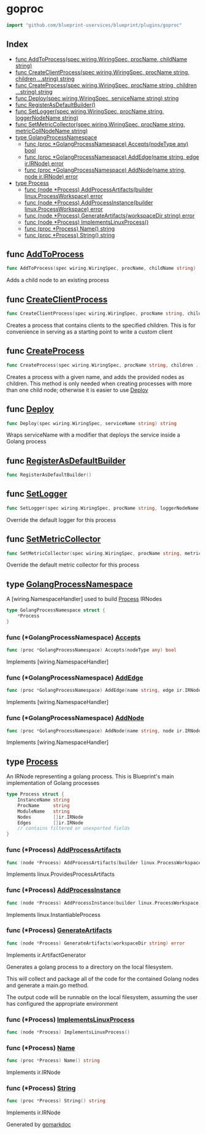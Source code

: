 <!-- Code generated by gomarkdoc. DO NOT EDIT -->

# goproc

```go
import "github.com/blueprint-uservices/blueprint/plugins/goproc"
```

## Index

- [func AddToProcess\(spec wiring.WiringSpec, procName, childName string\)](<#AddToProcess>)
- [func CreateClientProcess\(spec wiring.WiringSpec, procName string, children ...string\) string](<#CreateClientProcess>)
- [func CreateProcess\(spec wiring.WiringSpec, procName string, children ...string\) string](<#CreateProcess>)
- [func Deploy\(spec wiring.WiringSpec, serviceName string\) string](<#Deploy>)
- [func RegisterAsDefaultBuilder\(\)](<#RegisterAsDefaultBuilder>)
- [func SetLogger\(spec wiring.WiringSpec, procName string, loggerNodeName string\)](<#SetLogger>)
- [func SetMetricCollector\(spec wiring.WiringSpec, procName string, metricCollNodeName string\)](<#SetMetricCollector>)
- [type GolangProcessNamespace](<#GolangProcessNamespace>)
  - [func \(proc \*GolangProcessNamespace\) Accepts\(nodeType any\) bool](<#GolangProcessNamespace.Accepts>)
  - [func \(proc \*GolangProcessNamespace\) AddEdge\(name string, edge ir.IRNode\) error](<#GolangProcessNamespace.AddEdge>)
  - [func \(proc \*GolangProcessNamespace\) AddNode\(name string, node ir.IRNode\) error](<#GolangProcessNamespace.AddNode>)
- [type Process](<#Process>)
  - [func \(node \*Process\) AddProcessArtifacts\(builder linux.ProcessWorkspace\) error](<#Process.AddProcessArtifacts>)
  - [func \(node \*Process\) AddProcessInstance\(builder linux.ProcessWorkspace\) error](<#Process.AddProcessInstance>)
  - [func \(node \*Process\) GenerateArtifacts\(workspaceDir string\) error](<#Process.GenerateArtifacts>)
  - [func \(node \*Process\) ImplementsLinuxProcess\(\)](<#Process.ImplementsLinuxProcess>)
  - [func \(proc \*Process\) Name\(\) string](<#Process.Name>)
  - [func \(proc \*Process\) String\(\) string](<#Process.String>)


<a name="AddToProcess"></a>
## func [AddToProcess](<https://github.com/blueprint-uservices/blueprint/blob/main/plugins/goproc/wiring.go#L11>)

```go
func AddToProcess(spec wiring.WiringSpec, procName, childName string)
```

Adds a child node to an existing process

<a name="CreateClientProcess"></a>
## func [CreateClientProcess](<https://github.com/blueprint-uservices/blueprint/blob/main/plugins/goproc/wiring.go#L73>)

```go
func CreateClientProcess(spec wiring.WiringSpec, procName string, children ...string) string
```

Creates a process that contains clients to the specified children. This is for convenience in serving as a starting point to write a custom client

<a name="CreateProcess"></a>
## func [CreateProcess](<https://github.com/blueprint-uservices/blueprint/blob/main/plugins/goproc/wiring.go#L25>)

```go
func CreateProcess(spec wiring.WiringSpec, procName string, children ...string) string
```

Creates a process with a given name, and adds the provided nodes as children. This method is only needed when creating processes with more than one child node; otherwise it is easier to use [Deploy](<#Deploy>)

<a name="Deploy"></a>
## func [Deploy](<https://github.com/blueprint-uservices/blueprint/blob/main/plugins/goproc/wiring.go#L16>)

```go
func Deploy(spec wiring.WiringSpec, serviceName string) string
```

Wraps serviceName with a modifier that deploys the service inside a Golang process

<a name="RegisterAsDefaultBuilder"></a>
## func [RegisterAsDefaultBuilder](<https://github.com/blueprint-uservices/blueprint/blob/main/plugins/goproc/defaults.go#L9>)

```go
func RegisterAsDefaultBuilder()
```



<a name="SetLogger"></a>
## func [SetLogger](<https://github.com/blueprint-uservices/blueprint/blob/main/plugins/goproc/wiring.go#L98>)

```go
func SetLogger(spec wiring.WiringSpec, procName string, loggerNodeName string)
```

Override the default logger for this process

<a name="SetMetricCollector"></a>
## func [SetMetricCollector](<https://github.com/blueprint-uservices/blueprint/blob/main/plugins/goproc/wiring.go#L93>)

```go
func SetMetricCollector(spec wiring.WiringSpec, procName string, metricCollNodeName string)
```

Override the default metric collector for this process

<a name="GolangProcessNamespace"></a>
## type [GolangProcessNamespace](<https://github.com/blueprint-uservices/blueprint/blob/main/plugins/goproc/wiring.go#L121-L123>)

A \[wiring.NamespaceHandler\] used to build [Process](<#Process>) IRNodes

```go
type GolangProcessNamespace struct {
    *Process
}
```

<a name="GolangProcessNamespace.Accepts"></a>
### func \(\*GolangProcessNamespace\) [Accepts](<https://github.com/blueprint-uservices/blueprint/blob/main/plugins/goproc/wiring.go#L126>)

```go
func (proc *GolangProcessNamespace) Accepts(nodeType any) bool
```

Implements \[wiring.NamespaceHandler\]

<a name="GolangProcessNamespace.AddEdge"></a>
### func \(\*GolangProcessNamespace\) [AddEdge](<https://github.com/blueprint-uservices/blueprint/blob/main/plugins/goproc/wiring.go#L132>)

```go
func (proc *GolangProcessNamespace) AddEdge(name string, edge ir.IRNode) error
```

Implements \[wiring.NamespaceHandler\]

<a name="GolangProcessNamespace.AddNode"></a>
### func \(\*GolangProcessNamespace\) [AddNode](<https://github.com/blueprint-uservices/blueprint/blob/main/plugins/goproc/wiring.go#L138>)

```go
func (proc *GolangProcessNamespace) AddNode(name string, node ir.IRNode) error
```

Implements \[wiring.NamespaceHandler\]

<a name="Process"></a>
## type [Process](<https://github.com/blueprint-uservices/blueprint/blob/main/plugins/goproc/ir_goproc.go#L26-L38>)

An IRNode representing a golang process. This is Blueprint's main implementation of Golang processes

```go
type Process struct {
    InstanceName string
    ProcName     string
    ModuleName   string
    Nodes        []ir.IRNode
    Edges        []ir.IRNode
    // contains filtered or unexported fields
}
```

<a name="Process.AddProcessArtifacts"></a>
### func \(\*Process\) [AddProcessArtifacts](<https://github.com/blueprint-uservices/blueprint/blob/main/plugins/goproc/deploy_linux_.go#L28>)

```go
func (node *Process) AddProcessArtifacts(builder linux.ProcessWorkspace) error
```

Implements linux.ProvidesProcessArtifacts

<a name="Process.AddProcessInstance"></a>
### func \(\*Process\) [AddProcessInstance](<https://github.com/blueprint-uservices/blueprint/blob/main/plugins/goproc/deploy_linux_.go#L55>)

```go
func (node *Process) AddProcessInstance(builder linux.ProcessWorkspace) error
```

Implements linux.InstantiableProcess

<a name="Process.GenerateArtifacts"></a>
### func \(\*Process\) [GenerateArtifacts](<https://github.com/blueprint-uservices/blueprint/blob/main/plugins/goproc/deploy.go#L37>)

```go
func (node *Process) GenerateArtifacts(workspaceDir string) error
```

Implements ir.ArtifactGenerator

Generates a golang process to a directory on the local filesystem.

This will collect and package all of the code for the contained Golang nodes and generate a main.go method.

The output code will be runnable on the local filesystem, assuming the user has configured the appropriate environment

<a name="Process.ImplementsLinuxProcess"></a>
### func \(\*Process\) [ImplementsLinuxProcess](<https://github.com/blueprint-uservices/blueprint/blob/main/plugins/goproc/deploy_linux_.go#L77>)

```go
func (node *Process) ImplementsLinuxProcess()
```



<a name="Process.Name"></a>
### func \(\*Process\) [Name](<https://github.com/blueprint-uservices/blueprint/blob/main/plugins/goproc/ir_goproc.go#L51>)

```go
func (proc *Process) Name() string
```

Implements ir.IRNode

<a name="Process.String"></a>
### func \(\*Process\) [String](<https://github.com/blueprint-uservices/blueprint/blob/main/plugins/goproc/ir_goproc.go#L56>)

```go
func (proc *Process) String() string
```

Implements ir.IRNode

Generated by [gomarkdoc](<https://github.com/princjef/gomarkdoc>)
